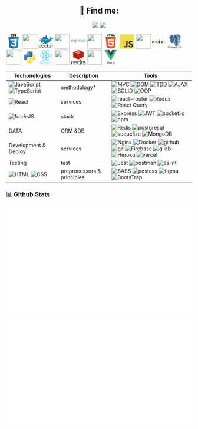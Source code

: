 <h2 align="center">💬 Find me:</h2>
<p align="center">
  <a target="_blank"href="https://t.me/imgusev"><img src="https://img.shields.io/badge/Telegram-20232A?style=for-the-badge&logo=telegram" /></a>
  <a target="_blank"href="https://www.linkedin.com/in/imgusev"><img src="https://img.shields.io/badge/LinkedIn-0077B5?style=for-the-badge&logo=linkedin&logoColor=white" /></a>
</p>

[<img src="https://raw.githubusercontent.com/devicons/devicon/master/icons/css3/css3-original-wordmark.svg" width=40px height=40px/>](https://www.w3schools.com/css/) [<img src="https://cdn.worldvectorlogo.com/logos/django.svg" width=40px height=40px/>](https://www.djangoproject.com/) [<img src="https://raw.githubusercontent.com/devicons/devicon/master/icons/docker/docker-original-wordmark.svg" width=40px height=40px/>](https://www.docker.com/) [<img src="https://www.vectorlogo.zone/logos/elastic/elastic-icon.svg" width=40px height=40px/>](https://www.elastic.co) [<img src="https://raw.githubusercontent.com/devicons/devicon/master/icons/express/express-original-wordmark.svg" width=40px height=40px/>](https://expressjs.com) [<img src="https://www.vectorlogo.zone/logos/figma/figma-icon.svg" width=40px height=40px/>](https://www.figma.com/) [<img src="https://raw.githubusercontent.com/devicons/devicon/master/icons/html5/html5-original-wordmark.svg" width=40px height=40px/>](https://www.w3.org/html/) [<img src="https://raw.githubusercontent.com/devicons/devicon/master/icons/javascript/javascript-original.svg" width=40px height=40px/>](https://developer.mozilla.org/en-US/docs/Web/JavaScript) [<img src="https://www.vectorlogo.zone/logos/kubernetes/kubernetes-icon.svg" width=40px height=40px/>](https://kubernetes.io) [<img src="https://raw.githubusercontent.com/devicons/devicon/master/icons/nodejs/nodejs-original-wordmark.svg" width=40px height=40px/>](https://nodejs.org) [<img src="https://raw.githubusercontent.com/devicons/devicon/master/icons/postgresql/postgresql-original-wordmark.svg" width=40px height=40px/>](https://www.postgresql.org) [<img src="https://www.vectorlogo.zone/logos/pptrdev/pptrdev-official.svg" width=40px height=40px/>](https://github.com/puppeteer/puppeteer) [<img src="https://raw.githubusercontent.com/devicons/devicon/master/icons/python/python-original.svg" width=40px height=40px/>](https://www.python.org) [<img src="https://raw.githubusercontent.com/devicons/devicon/master/icons/react/react-original-wordmark.svg" width=40px height=40px/>](https://reactjs.org/) [<img src="https://reactnative.dev/img/header_logo.svg" width=40px height=40px/>](https://reactnative.dev/) [<img src="https://raw.githubusercontent.com/devicons/devicon/master/icons/redis/redis-original-wordmark.svg" width=40px height=40px/>](https://redis.io) [<img src="https://raw.githubusercontent.com/detain/svg-logos/780f25886640cef088af994181646db2f6b1a3f8/svg/selenium-logo.svg" width=40px height=40px/>](https://www.selenium.dev) [<img src="https://raw.githubusercontent.com/devicons/devicon/master/icons/vuejs/vuejs-original-wordmark.svg" width=40px height=40px/>](https://vuejs.org/)

| Techonologies | Description | Tools |
| --- | --- | --- |
| ![JavaScript](https://img.shields.io/badge/JavaScript-20232A?style=for-the-badge&logo=javascript) ![TypeScript](https://img.shields.io/badge/TypeScript-20232A?style=for-the-badge&logo=typescript) | methodology\* | ![MVC](https://img.shields.io/badge/mvc-20232A?style=for-the-badge) ![DOM](https://img.shields.io/badge/dom-20232A?style=for-the-badge) ![TDD](https://img.shields.io/badge/tdd-20232A?style=for-the-badge) ![AJAX](https://img.shields.io/badge/ajax-20232A?style=for-the-badge) ![SOLID](https://img.shields.io/badge/solid-20232A?style=for-the-badge) ![OOP](https://img.shields.io/badge/oop-20232A?style=for-the-badge) |
| ![React](https://img.shields.io/badge/React-20232A?style=for-the-badge&logo=react) | services | ![react-router](https://img.shields.io/badge/React_Router-20232A?style=for-the-badge&logo=react-router) ![Redux](https://img.shields.io/badge/Redux-20232A?style=for-the-badge&logo=redux&logoColor=7749BD) ![React Query](https://img.shields.io/badge/ReactQuery-20232A?style=for-the-badge&logo=reactquery) |
| ![NodeJS](https://img.shields.io/badge/node.js-20232A?style=for-the-badge&logo=node.js) | stack | ![Express](https://img.shields.io/badge/express.js-20232A?style=for-the-badge&logo=express) ![JWT](https://img.shields.io/badge/JWT-20232A?style=for-the-badge&logo=jsonwebtokens) ![socket.io](https://img.shields.io/badge/socket.io-20232A?style=for-the-badge&logo=socket.io) ![npm](https://img.shields.io/badge/npm-20232A?style=for-the-badge&logo=npm) |
| DATA | ORM &DB | ![Redis](https://img.shields.io/badge/redis-20232A?style=for-the-badge&logo=redis&logoColor=red) ![postgresql](https://img.shields.io/badge/postgresql-20232A?style=for-the-badge&logo=postgresql) ![sequelize](https://img.shields.io/badge/Sequelize-20232A?style=for-the-badge&logo=Sequelize) ![MongoDB](https://img.shields.io/badge/MongoDB-20232A?style=for-the-badge&logo=mongodb&logoColor=green) |
| Development & Deploy | services | ![Nginx](https://img.shields.io/badge/nginx-20232A?style=for-the-badge&logo=nginx&logoColor=green) ![Docker](https://img.shields.io/badge/docker-20232A?style=for-the-badge&logo=docker&logoColor=blue) ![github](https://img.shields.io/badge/github-20232A?style=for-the-badge&logo=github) ![git](https://img.shields.io/badge/git-20232A?style=for-the-badge&logo=git) ![Firebase](https://img.shields.io/badge/firebase-20232A?style=for-the-badge&logo=firebase) ![gilab](https://img.shields.io/badge/gitlab-20232A?style=for-the-badge&logo=gitlab) ![Heroku](https://img.shields.io/badge/heroku-20232A?style=for-the-badge&logo=heroku&logoColor=purple) ![vercel](https://img.shields.io/badge/vercel-20232A?style=for-the-badge&logo=vercel) |
| Testing | test | ![Jest](https://img.shields.io/badge/-jest-20232A?style=for-the-badge&logo=jest&logoColor=brown) ![postman](https://img.shields.io/badge/postman-20232A?style=for-the-badge&logo=postman) ![eslint](https://img.shields.io/badge/eslint-20232A?style=for-the-badge&logo=eslint&logoColor=7C7CEA) |
| ![HTML](https://img.shields.io/badge/HTML5-20232A?style=for-the-badge&logo=html5) ![CSS](https://img.shields.io/badge/CSS3-20232A?style=for-the-badge&logo=css3&logoColor=369AD6) | preprocessors & principles | ![SASS](https://img.shields.io/badge/Sass-20232A?style=for-the-badge&logo=sass) ![postcss](https://img.shields.io/badge/postcss-20232A?style=for-the-badge&logo=postcss&logoColor=DD3A0A) ![figma](https://img.shields.io/badge/figma-20232A?style=for-the-badge&logo=figma) ![BootsTrap](https://img.shields.io/badge/Bootstrap-20232A?style=for-the-badge&logo=bootstrap) |

[//]: # ' ![JavaScript](https://img.shields.io/badge/JavaScript-20232A?style=for-the-badge&logo=javascript) '
[//]: # '<!-- ![TypeScript](https://img.shields.io/badge/TypeScript-20232A?style=for-the-badge&logo=typescript) -->'
[//]: # '<!-- ![React](https://img.shields.io/badge/React-20232A?style=for-the-badge&logo=react) -->'
[//]: # '<!-- ![Redux](https://img.shields.io/badge/Redux-20232A?style=for-the-badge&logo=redux&logoColor=7749BD) -->'
[//]: # '<!-- ![React Query](https://img.shields.io/badge/ReactQuery-20232A?style=for-the-badge&logo=reactquery) -->'
[//]: # '<!-- ![react-router](https://img.shields.io/badge/React_Router-20232A?style=for-the-badge&logo=react-router) -->'
[//]: # '<!-- ![HTML](https://img.shields.io/badge/HTML5-20232A?style=for-the-badge&logo=html5) -->'
[//]: # '<!-- ![CSS](https://img.shields.io/badge/CSS3-20232A?style=for-the-badge&logo=css3&logoColor=369AD6) -->'
[//]: # '<!-- ![SASS](https://img.shields.io/badge/Sass-20232A?style=for-the-badge&logo=sass) -->'
[//]: # '<!-- ![postcss](https://img.shields.io/badge/postcss-20232A?style=for-the-badge&logo=postcss&logoColor=DD3A0A) -->'
[//]: # '<!-- ![figma](https://img.shields.io/badge/figma-20232A?style=for-the-badge&logo=figma) -->'
[//]: # '<!-- ![BootsTrap](https://img.shields.io/badge/Bootstrap-20232A?style=for-the-badge&logo=bootstrap) -->'
[//]: # '<!-- ![NodeJS](https://img.shields.io/badge/node.js-20232A?style=for-the-badge&logo=node.js) -->'
[//]: # '<!-- ![Express](https://img.shields.io/badge/express.js-20232A?style=for-the-badge&logo=express) -->'
[//]: # '<!-- ![socket.io](https://img.shields.io/badge/socket.io-20232A?style=for-the-badge&logo=socket.io) -->'
[//]: # '<!-- ![JWT](https://img.shields.io/badge/JWT-20232A?style=for-the-badge&logo=jsonwebtokens) -->'
[//]: # '<!-- ![vercel](https://img.shields.io/badge/vercel-20232A?style=for-the-badge&logo=vercel) -->'
[//]: # '<!-- ![postgresql](https://img.shields.io/badge/postgresql-20232A?style=for-the-badge&logo=postgresql) -->'
[//]: # '<!-- ![sequelize](https://img.shields.io/badge/Sequelize-20232A?style=for-the-badge&logo=Sequelize) -->'
[//]: # '<!-- ![postman](https://img.shields.io/badge/postman-20232A?style=for-the-badge&logo=postman) -->'
[//]: # '<!-- ![eslint](https://img.shields.io/badge/eslint-20232A?style=for-the-badge&logo=eslint&logoColor=7C7CEA) -->'
[//]: # '<!-- ![git](https://img.shields.io/badge/git-20232A?style=for-the-badge&logo=git) -->'
[//]: # '<!-- ![gilab](https://img.shields.io/badge/gitlab-20232A?style=for-the-badge&logo=gitlab) -->'
[//]: # '<!-- ![github](https://img.shields.io/badge/github-20232A?style=for-the-badge&logo=github) -->'
[//]: # '<!-- ![npm](https://img.shields.io/badge/npm-20232A?style=for-the-badge&logo=npm) -->'

### 📊 Github Stats

<a href='https://github.com/rahul-jha98/github-stats-transparent'>
  
![Stats Overview](https://raw.githubusercontent.com/imgusev/github-stats-transparent/output/generated/overview.svg)
![Most Used Languages](https://raw.githubusercontent.com/imgusev/github-stats-transparent/output/generated/languages.svg)

</a>
